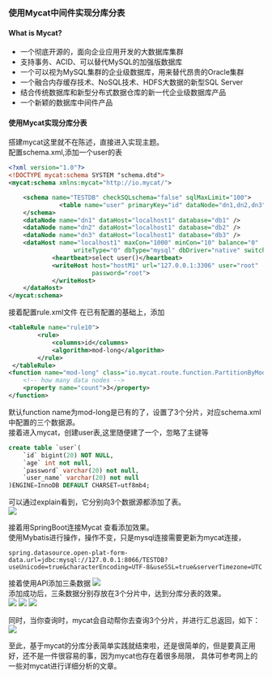 ### 使用Mycat中间件实现分库分表  

#### What is Mycat?
* 一个彻底开源的，面向企业应用开发的大数据库集群
* 支持事务、ACID、可以替代MySQL的加强版数据库
* 一个可以视为MySQL集群的企业级数据库，用来替代昂贵的Oracle集群
* 一个融合内存缓存技术、NoSQL技术、HDFS大数据的新型SQL Server
* 结合传统数据库和新型分布式数据仓库的新一代企业级数据库产品
* 一个新颖的数据库中间件产品

#### 使用Mycat实现分库分表
搭建mycat这里就不在陈述，直接进入实现主题。   
配置schema.xml,添加一个user的表
```xml
<?xml version="1.0"?>
<!DOCTYPE mycat:schema SYSTEM "schema.dtd">
<mycat:schema xmlns:mycat="http://io.mycat/">

    <schema name="TESTDB" checkSQLschema="false" sqlMaxLimit="100">
              <table name="user" primaryKey="id" dataNode="dn1,dn2,dn3" rule="rule10" />  
    </schema>
    <dataNode name="dn1" dataHost="localhost1" database="db1" />
	<dataNode name="dn2" dataHost="localhost1" database="db2" />
	<dataNode name="dn3" dataHost="localhost1" database="db3" />
    <dataHost name="localhost1" maxCon="1000" minCon="10" balance="0"
                  writeType="0" dbType="mysql" dbDriver="native" switchType="1"  slaveThreshold="100">
            <heartbeat>select user()</heartbeat>
            <writeHost host="hostM1" url="127.0.0.1:3306" user="root"
                       password="root">
            </writeHost>
    </dataHost>
</mycat:schema>
```
接着配置rule.xml文件
在已有配置的基础上，添加
```xml
<tableRule name="rule10">
        <rule>
            <columns>id</columns>
            <algorithm>mod-long</algorithm>
        </rule>
 </tableRule>
<function name="mod-long" class="io.mycat.route.function.PartitionByMod">
    <!-- how many data nodes -->
    <property name="count">3</property>
</function>
```
默认function name为mod-long是已有的了，设置了3个分片，对应schema.xml中配置的三个数据源。  
接着进入mycat，创建user表,这里随便建了一个，忽略了主键等   
```sql
create table `user`(
    `id` bigint(20) NOT NULL,
    `age` int not null,
    `password` varchar(20) not null,
    `user_name` varchar(20) not null
)ENGINE=InnoDB DEFAULT CHARSET=utf8mb4;
```
可以通过explain看到，它分别向3个数据源都添加了表。  
![](http://ww1.sinaimg.cn/large/006mOQRagy1g2jjgjk6oaj30r50cc3z2.jpg)

接着用SpringBoot连接Mycat 查看添加效果。   
使用Mybatis进行操作，操作不变，只是mysql连接需要更新为mycat连接，
```properties
spring.datasource.open-plat-form-data.url=jdbc:mysql://127.0.0.1:8066/TESTDB?useUnicode=true&characterEncoding=UTF-8&useSSL=true&serverTimezone=UTC
```
接着使用API添加三条数据
![](http://ww1.sinaimg.cn/large/006mOQRagy1g2jjhii1paj30mk0lh3za.jpg)  
添加成功后，三条数据分别存放在3个分片中，达到分库分表的效果。  
![](http://ww1.sinaimg.cn/large/006mOQRagy1g2jjigkur3j30j5043t8s.jpg)
![](http://ww1.sinaimg.cn/large/006mOQRagy1g2jjis77s5j30j803ht8r.jpg)
![](http://ww1.sinaimg.cn/large/006mOQRagy1g2jjj4k8lkj30ix043dfw.jpg)

同时，当你查询时，mycat会自动帮你去查询3个分片，并进行汇总返回，如下：  
![](http://ww1.sinaimg.cn/large/006mOQRagy1g2jjkx4983j30b304gq2v.jpg)  

至此，基于mycat的分库分表简单实践就结束啦，还是很简单的，但是要真正用好，还不是一件很容易的事，因为mycat也存在着很多局限，
具体可参考网上的一些对mycat进行详细分析的文章。   

